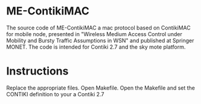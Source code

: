 # ME-ContikiMAC
The source code of ME-ContikiMAC a mac protocol based on ContikiMAC for mobile node, presented in "Wireless Medium Access Control under Mobility and Bursty Traffic Assumptions in WSN" and published at Springer MONET. The code is intended for Contiki 2.7 and the sky mote platform. 

# Instructions
Replace the appropriate files. Open Makefile. Open the Makefile and set the CONTIKI definition to your a Contiki 2.7
